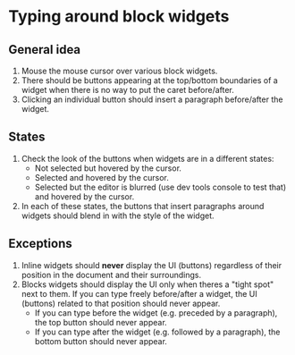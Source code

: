 # Typing around block widgets

## General idea

1. Mouse the mouse cursor over various block widgets.
2. There should be buttons appearing at the top/bottom boundaries of a widget when there is no way to put the caret before/after.
3. Clicking an individual button should insert a paragraph before/after the widget.

## States

1. Check the look of the buttons when widgets are in a different states:
	* Not selected but hovered by the cursor.
	* Selected and hovered by the cursor.
	* Selected but the editor is blurred (use dev tools console to test that) and hovered by the cursor.
2. In each of these states, the buttons that insert paragraphs around widgets should blend in with the style of the widget.

## Exceptions

1. Inline widgets should **never** display the UI (buttons) regardless of their position in the document and their surroundings.
2. Blocks widgets should display the UI only when theres a "tight spot" next to them. If you can type freely before/after a widget, the UI (buttons) related to that position should never appear.
	* If you can type before the widget (e.g. preceded by a paragraph), the top button should never appear.
	* If you can type after the widget (e.g. followed by a paragraph), the bottom button should never appear.
